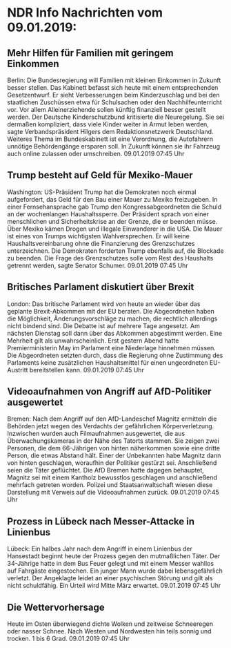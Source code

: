# NDR Info Nachrichten vom 09.01.2019:


## Mehr Hilfen für Familien mit geringem Einkommen
Berlin: Die Bundesregierung will Familien mit kleinen Einkommen in Zukunft besser stellen. Das Kabinett befasst sich heute mit einem entsprechenden Gesetzentwurf. Er sieht Verbesserungen beim Kinderzuschlag und bei den staatlichen Zuschüssen etwa für Schulsachen oder den Nachhilfeunterricht vor. Vor allem Alleinerziehende sollen künftig finanziell besser gestellt werden. Der Deutsche Kinderschutzbund kritisierte die Neuregelung. Sie sei dermaßen kompliziert, dass viele Kinder weiter in Armut leben werden, sagte Verbandspräsident Hilgers dem Redaktionsnetzwerk Deutschland. Weiteres Thema im Bundeskabinett ist eine Verordnung, die Autofahrern unnötige Behördengänge ersparen soll. In Zukunft können sie ihr Fahrzeug auch online zulassen oder umschreiben. 09.01.2019 07:45 Uhr 

## Trump besteht auf Geld für Mexiko-Mauer
Washington: US-Präsident Trump hat die Demokraten noch einmal aufgefordert, das Geld für den Bau einer Mauer zu Mexiko freizugeben. In einer Fernsehansprache gab Trump den Kongressabgeordneten die Schuld an der wochenlangen Haushaltssperre. Der Präsident sprach von einer menschlichen und Sicherheitskrise an der Grenze, die er beenden müsse. Über Mexiko kämen Drogen und illegale Einwanderer in die USA. Die Mauer ist eines von Trumps wichtigsten Wahlversprechen. Er will keine Haushaltsvereinbarung ohne die Finanzierung des Grenzschutzes unterzeichnen. Die Demokraten forderten Trump ebenfalls auf, die Blockade zu beenden. Die Frage des Grenzschutzes solle vom Rest des Haushalts getrennt werden, sagte Senator Schumer. 09.01.2019 07:45 Uhr 

## Britisches Parlament diskutiert über Brexit
London: Das britische Parlament wird von heute an wieder über das geplante Brexit-Abkommen mit der EU beraten. Die Abgeordneten haben die Möglichkeit, Änderungsvorschläge zu machen, die rechtlich allerdings nicht bindend sind. Die Debatte ist auf mehrere Tage angesetzt. Am nächsten Dienstag soll dann über das Abkommen abgestimmt werden. Eine Mehrheit gilt als unwahrscheinlich. Erst gestern Abend hatte Premierministerin May im Parlament eine Niederlage hinnehmen müssen. Die Abgeordneten setzten durch, dass die Regierung ohne Zustimmung des Parlaments keine zusätzlichen Haushaltsmittel für einen ungeordneten EU-Austritt bereitstellen kann. 09.01.2019 07:45 Uhr 

## Videoaufnahmen von Angriff auf AfD-Politiker ausgewertet
Bremen: Nach dem Angriff auf den AfD-Landeschef Magnitz ermitteln die Behörden jetzt wegen des Verdachts der gefährlichen Körperverletzung. Inzwischen wurden auch Filmaufnahmen ausgewertet, die aus Überwachungskameras in der Nähe des Tatorts stammen. Sie zeigen zwei Personen, die dem 66-Jährigen von hinten näherkommen sowie eine dritte Person, die etwas Abstand hält. Einer der Unbekannten habe Magnitz  dann von hinten geschlagen, woraufhin der Politiker gestürzt sei. Anschließend seien die Täter geflüchtet. Die AfD Bremen hatte dagegen behauptet, Magnitz sei mit einem Kantholz bewusstlos geschlagen und anschließend mehrfach getreten worden. Polizei und Staatsanwaltschaft wiesen diese Darstellung mit Verweis auf die Videoaufnahmen zurück. 09.01.2019 07:45 Uhr 

## Prozess in Lübeck nach Messer-Attacke in Linienbus
Lübeck: Ein halbes Jahr nach dem Angriff in einem Linienbus der Hansestadt beginnt heute der Prozess gegen den mutmaßlichen Täter. Der 34-Jährige hatte in dem Bus Feuer gelegt und mit einem Messer wahllos auf Fahrgäste eingestochen. Ein junger Mann wurde dabei  lebensgefährlich verletzt. Der Angeklagte leidet an einer psychischen Störung und gilt als nicht schuldfähig. Ein Urteil wird Mitte März erwartet. 09.01.2019 07:45 Uhr 

## Die Wettervorhersage
Heute im Osten überwiegend dichte Wolken und zeitweise Schneeregen oder nasser Schnee. Nach Westen und Nordwesten hin teils sonnig und trocken. 1 bis 6 Grad. 09.01.2019 07:45 Uhr 
